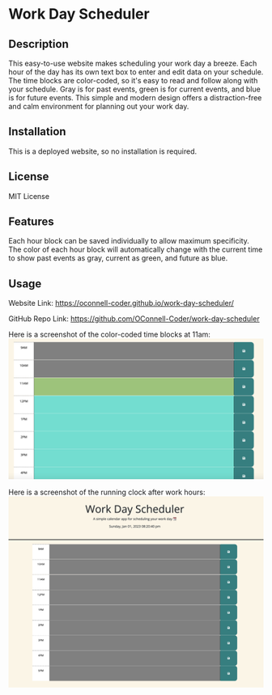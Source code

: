 # Work Day Scheduler

## Description

This easy-to-use website makes scheduling your work day a breeze. Each hour of the day has its own text box to enter and edit data on your schedule. The time blocks are color-coded, so it's easy to read and follow along with your schedule. Gray is for past events, green is for current events, and blue is for future events. This simple and modern design offers a distraction-free and calm environment for planning out your work day.

## Installation

This is a deployed website, so no installation is required.

## License

MIT License

## Features

Each hour block can be saved individually to allow maximum specificity.
The color of each hour block will automatically change with the current time to show past events as gray, current as green, and future as blue.

## Usage

Website Link: https://oconnell-coder.github.io/work-day-scheduler/

GitHub Repo Link: https://github.com/OConnell-Coder/work-day-scheduler

Here is a screenshot of the color-coded time blocks at 11am:
![screenshot at 11am](./assets/images/screenshot%20of%20color%20coded%20blocks%20at%2011am.png)

Here is a screenshot of the running clock after work hours:
![screenshot at 11am](./assets/images/screenshot%20of%20running%20clock%20after%20hours.png)